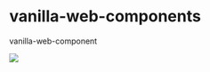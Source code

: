 # vanilla-web-components
vanilla-web-component

<img src="https://media.giphy.com/media/xT9IgzoKnwFNmISR8I/giphy.gif">

